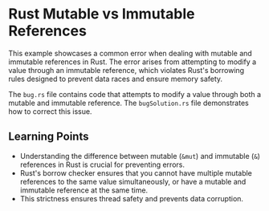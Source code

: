 # Rust Mutable vs Immutable References

This example showcases a common error when dealing with mutable and immutable references in Rust. The error arises from attempting to modify a value through an immutable reference, which violates Rust's borrowing rules designed to prevent data races and ensure memory safety.

The `bug.rs` file contains code that attempts to modify a value through both a mutable and immutable reference.  The `bugSolution.rs` file demonstrates how to correct this issue.

## Learning Points

* Understanding the difference between mutable (`&mut`) and immutable (`&`) references in Rust is crucial for preventing errors.
* Rust's borrow checker ensures that you cannot have multiple mutable references to the same value simultaneously, or have a mutable and immutable reference at the same time.
* This strictness ensures thread safety and prevents data corruption.